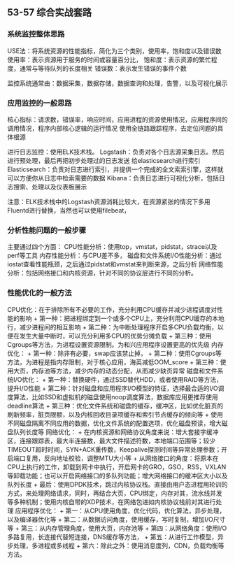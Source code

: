 ## 53-57 综合实战套路

### 系统监控整体思路

USE法：将系统资源的性能指标，简化为三个类别，使用率，饱和度以及错误数
	使用率：表示资源用于服务的时间或容量百分比，
	饱和度：表示资源的繁忙程度，通常与等待队列的长度相关
	错误数：表示发生错误的事件个数

监控系统通常由：数据采集，数据存储，数据查询和处理，告警，以及可视化展示

### 应用监控的一般思路

核心指标：请求数，错误率，响应时间，应用进程的资源使用情况，应用程序间的调用情况，程序内部核心逻辑的运行情况
使用全链路跟踪程序，去定位问题的具体根源

进行日志监控：使用ELK技术栈。
Logstash：负责对各个日志源采集日志。然后进行预处理，最后再把初步处理过的日志发送 给elasticsearch进行索引
Elasticsearch：负责对日志进行索引，并提供一个完成的全文索索引擎，这样就可以方便你从日志中检索需要的数据
Kibana：负责日志进行可视化分析，包括日志搜索、处理以及仪表板展示

注意：ELK技术栈中的Logstash资源消耗比较大，在资源紧张的情况下多用Fluentd进行替换，当然也可以使用filebeat，

### 分析性能问题的一般步骤

主要通过四个方面：
CPU性能分析：使用top，vmstat，pidstat，strace以及perf等工具
内存性能分析：与CPU差不多，
磁盘和文件系统I/O性能分析：通过iostat查看性能瓶颈，之后通过pidstat和vmstat来判断来源，之后分析
网络性能分析：包括网络接口和内核资源，针对不同的协议层进行不同的分析。

### 性能优化的一般方法
CPU优化：在于排除所有不必要的工作，充分利用CPU缓存并减少进程调度对性能的影响
	+ 第一种：把进程绑定到一个或多个CPU上，充分利用CPU缓存的本地行，减少进程间的相互影响
	+ 第二种：为中断处理程序开启多CPU负载均衡，以便在发生大量中断时，可以充分利用多CPU的优势分摊负载
	+ 第三种：使用Cgroups等方法，为进程设置资源限制。为和兴应用程序设置更高的优先级
内存优化：
	+ 第一种：除非有必要，swap应该禁止掉，
	+ 第二种：使用Cgroups等方法，为进程是指内存限制，对于核心应用，海英减低OOM_score
	+ 第三种：使用大页，内存池等方法，减少内存的动态分配，从而减少缺页异常
磁盘和文件系统I/O优化：
	+ 第一种：替换硬件，通过SSD替代HDD，或者使用RAID等方法，提升I/O性能
	+ 第二种：针对磁盘和应用程序I/O模型的特征，选择最合适的I/O调度算法，比如SSD和虚拟机的磁盘使用noop调度算法，数据库应用更推荐使用deadline算法
	+ 第三种：优化文件系统和磁盘的缓存，缓冲区，比如优化脏页的刷新频率，脏页限额，以及内核回收目录项缓存和索引节点缓存的倾向等
	+ 使用不同磁盘隔离不同应用的数据，优化文件系统的配置选项，优化磁盘预读，增大磁盘队列长度等
网络优化：
	+ 在内核资源和网络协议角度来说：增大套接字缓冲区，连接跟踪表，最大半连接数，最大文件描述符数，本地端口范围等；较少TIMEOUT超时时间，SYN+ACK重传数，Keepalive探测时间等异常处理参数；开启端口复用，反向地址校验，调整MTU大小等
	+ 从网络接口的角度：将原本在CPU上执行的工作，卸载到网卡中执行，开启网卡的GRO，GSO，RSS，VXLAN等卸载功能；也可以开启网络接口的多队列功能；增大网络接口的缓冲区大小以及队列长度
	+ 最后：使用DPDK技术，跳过内核协议栈。直接由用户态进程用轮训的方式，来处理网络请求，同时，再结合大页，CPU绑定，内存对其，流水线并发等多种机制；使用内核自带的XDP技术，在网络包进如内核协议栈前对其进行处理
应用程序优化：
	+ 第一：从CPU使用角度，优化代码，优化算法，异步处理，以及编译器优化等
	+ 第二：从数据访问角度，使用缓存，写时复制，增加I/O尺寸等
	+ 第三：从内存管理角度，使用大页，内存池等
	+ 第四：从网络角度：使用I/O多路复用，长连接代替短连接，DNS缓存等方法，
	+ 第五：从进行工作模型，异步处理，多进程或多线程
	+ 第六：除此之外：使用消息度列，CDN，负载均衡等方法。
